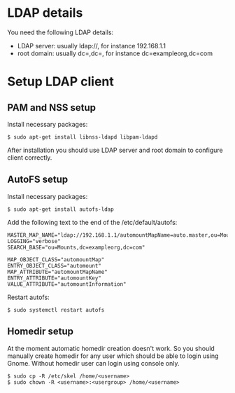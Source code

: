 # LDAP details

You need the following LDAP details:

* LDAP server: usually ldap://<ip>, for instance 192.168.1.1
* root domain: usually dc=<organization>,dc=<country>, for instance dc=exampleorg,dc=com

# Setup LDAP client

## PAM and NSS setup

Install necessary packages:

```
$ sudo apt-get install libnss-ldapd libpam-ldapd
```

After installation you should use LDAP server and root domain to configure client correctly.

## AutoFS setup

Install necessary packages:

```
$ sudo apt-get install autofs-ldap
```

Add the following text to the end of the /etc/default/autofs:

    MASTER_MAP_NAME="ldap://192.168.1.1/automountMapName=auto.master,ou=Mounts,dc=exampleorg,dc=com"
    LOGGING="verbose"
    SEARCH_BASE="ou=Mounts,dc=exampleorg,dc=com"
    
    MAP_OBJECT_CLASS="automountMap"
    ENTRY_OBJECT_CLASS="automount"
    MAP_ATTRIBUTE="automountMapName"
    ENTRY_ATTRIBUTE="automountKey"
    VALUE_ATTRIBUTE="automountInformation"

Restart autofs:

```
$ sudo systemctl restart autofs
```

## Homedir setup

At the moment automatic homedir creation doesn't work.
So you should manually create homedir for any user which should be able to login using Gnome.
Without homedir user can login using console only.

```
$ sudo cp -R /etc/skel /home/<username>
$ sudo chown -R <username>:<usergroup> /home/<username>
```
